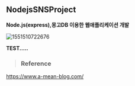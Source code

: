 ## NodejsSNSProject

**Node.js(express),몽고DB 이용한 웹애플리케이션 개발**



![1551510722676](https://user-images.githubusercontent.com/32234263/53678697-fe2cf200-3d05-11e9-950c-3391321dfd7c.png)

**TEST.....**







> ### Reference

https://www.a-mean-blog.com/